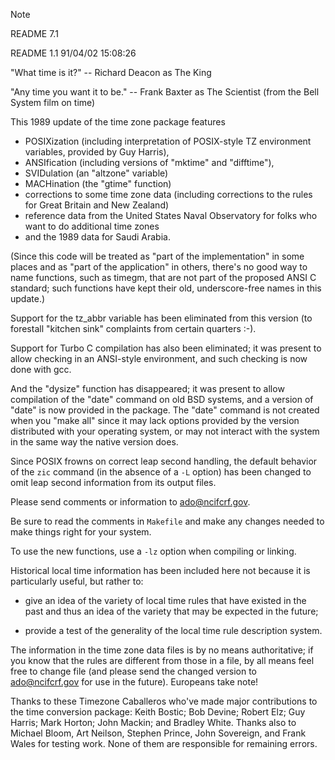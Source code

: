 > [!NOTE]
> README	7.1
>	
>	README	1.1	91/04/02 15:08:26
>

"What time is it?" -- Richard Deacon as The King

"Any time you want it to be." -- Frank Baxter as The Scientist
					(from the Bell System film on time)

This 1989 update of the time zone package features

-	POSIXization (including interpretation of POSIX-style TZ environment
	variables, provided by Guy Harris),
-	ANSIfication (including versions of "mktime" and "difftime"),
-	SVIDulation (an "altzone" variable)
-	MACHination (the "gtime" function)
-	corrections to some time zone data (including corrections to the rules
	for Great Britain and New Zealand)
-	reference data from the United States Naval Observatory for folks who
	want to do additional time zones
-	and the 1989 data for Saudi Arabia.

(Since this code will be treated as "part of the implementation" in some places
and as "part of the application" in others, there's no good way to name
functions, such as timegm, that are not part of the proposed ANSI C standard;
such functions have kept their old, underscore-free names in this update.)

Support for the tz_abbr variable has been eliminated from this version
(to forestall "kitchen sink" complaints from certain quarters :-).

Support for Turbo C compilation has also been eliminated; it was present to
allow checking in an ANSI-style environment, and such checking is now done with
gcc.

And the "dysize" function has disappeared; it was present to allow compilation
of the "date" command on old BSD systems, and a version of "date" is now
provided in the package.  The "date" command is not created when you "make all"
since it may lack options provided by the version distributed with your
operating system, or may not interact with the system in the same way the
native version does.

Since POSIX frowns on correct leap second handling, the default behavior of
the `zic` command (in the absence of a `-L` option) has been changed to omit
leap second information from its output files.

Please send comments or information to ado@ncifcrf.gov.

Be sure to read the comments in `Makefile` and make any changes
needed to make things right for your system.

To use the new functions, use a `-lz` option when compiling or linking.

Historical local time information has been included here not because it
is particularly useful, but rather to:

-	give an idea of the variety of local time rules that have
	existed in the past and thus an idea of the variety that may be
	expected in the future;

-	provide a test of the generality of the local time rule description
	system.

The information in the time zone data files is by no means authoritative;
if you know that the rules are different from those in a file, by all means
feel free to change file (and please send the changed version to
ado@ncifcrf.gov for use in the future).  Europeans take note!

Thanks to these Timezone Caballeros who've made major contributions to the
time conversion package:  Keith Bostic; Bob Devine; Robert Elz; Guy Harris;
Mark Horton; John Mackin; and Bradley White.  Thanks also to Michael Bloom,
Art Neilson, Stephen Prince, John Sovereign, and Frank Wales for testing work.
None of them are responsible for remaining errors.

